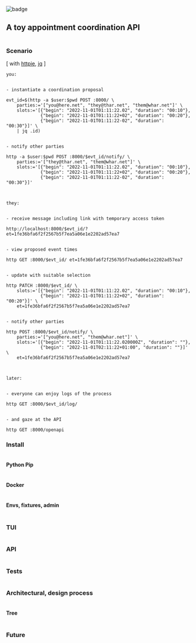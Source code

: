
![badge](https://github.com/baxrob/calndro/actions/workflows/ci.yml/badge.svg)


## A toy appointment coordination API

```
```

### Scenario

[ with [httpie](https://httpie.io), [jq](https://stedolan.github.io/jq/) ]

```
you:


- instantiate a coordination proposal

evt_id=$(http -a $user:$pwd POST :8000/ \
    parties:='["you@here.net", "they@thar.net", "them@whar.net"]' \
    slots:='[{"begin": "2022-11-01T01:11:22.02", "duration": "00:10"},
             {"begin": "2022-11-01T01:11:22+02", "duration": "00:20"},
             {"begin": "2022-11-01T01:11:22-02", "duration": "00:30"}]' \
    | jq .id)


- notify other parties

http -a $user:$pwd POST :8000/$evt_id/notify/ \
    parties:='["they@thar.net", "them@whar.net"]' \
    slots:='[{"begin": "2022-11-01T01:11:22.02", "duration": "00:10"},
             {"begin": "2022-11-01T01:11:22+02", "duration": "00:20"},
             {"begin": "2022-11-01T01:11:22-02", "duration": "00:30"}]'



they:


- receive message including link with temporary access token

http://localhost:8000/$evt_id/?et=1fe36bfa6f2f2567b5f7ea5a06e1e2202ad57ea7


- view proposed event times

http GET :8000/$evt_id/ et=1fe36bfa6f2f2567b5f7ea5a06e1e2202ad57ea7


- update with suitable selection

http PATCH :8000/$evt_id/ \
    slots:='[{"begin": "2022-11-01T01:11:22.02", "duration": "00:10"},
             {"begin": "2022-11-01T01:11:22+02", "duration": "00:20"}]' \
    et=1fe36bfa6f2f2567b5f7ea5a06e1e2202ad57ea7


- notify other parties

http POST :8000/$evt_id/notify/ \
    parties:='["you@here.net", "them@whar.net"]' \
    slots:='[{"begin": "2022-11-01T01:11:22.020000Z", "duration": ""},
             {"begin": "2022-11-01T02:11:22+01:00", "duration": ""}]' \
    et=1fe36bfa6f2f2567b5f7ea5a06e1e2202ad57ea7



later:


- everyone can enjoy logs of the process

http GET :8000/$evt_id/log/


- and gaze at the API

http GET :8000/openapi
```

### Install

```
```

#### Python Pip

```
```

#### Docker

```
```

#### Envs, fixtures, admin

```
```

### TUI

```

```

### API

```
```

### Tests

```
```

### Architectural, design process

```
```

#### Tree

```
```

### Future

```
```


